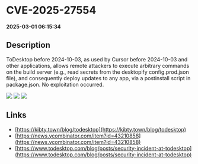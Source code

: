 # CVE-2025-27554

**2025-03-01 06:15:34**

## Description
ToDesktop before 2024-10-03, as used by Cursor before 2024-10-03 and other applications, allows remote attackers to execute arbitrary commands on the build server (e.g., read secrets from the desktopify config.prod.json file), and consequently deploy updates to any app, via a postinstall script in package.json. No exploitation occurred.

![](https://img.shields.io/static/v1?label=Score&message=9.9&color=red)
![](https://img.shields.io/static/v1?label=Severity&message=CRITICAL&color=red)
![](https://img.shields.io/static/v1?label=CWE&message=RCE&color=green)

## Links
- [https://kibty.town/blog/todesktop](https://kibty.town/blog/todesktop)
- [https://news.ycombinator.com/item?id=43210858](https://news.ycombinator.com/item?id=43210858)
- [https://www.todesktop.com/blog/posts/security-incident-at-todesktop](https://www.todesktop.com/blog/posts/security-incident-at-todesktop)

